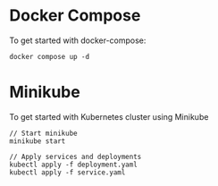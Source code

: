 # Docker Compose

To get started with docker-compose:

`docker compose up -d`

# Minikube

To get started with Kubernetes cluster using Minikube

```
// Start minikube 
minikube start

// Apply services and deployments
kubectl apply -f deployment.yaml
kubectl apply -f service.yaml



```

